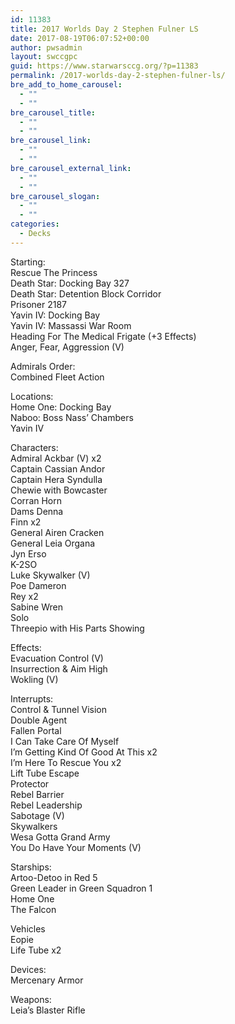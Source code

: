 ```yaml
---
id: 11383
title: 2017 Worlds Day 2 Stephen Fulner LS
date: 2017-08-19T06:07:52+00:00
author: pwsadmin
layout: swccgpc
guid: https://www.starwarsccg.org/?p=11383
permalink: /2017-worlds-day-2-stephen-fulner-ls/
bre_add_to_home_carousel:
  - ""
  - ""
bre_carousel_title:
  - ""
  - ""
bre_carousel_link:
  - ""
  - ""
bre_carousel_external_link:
  - ""
  - ""
bre_carousel_slogan:
  - ""
  - ""
categories:
  - Decks
---
```

Starting:  
Rescue The Princess  
Death Star: Docking Bay 327  
Death Star: Detention Block Corridor  
Prisoner 2187  
Yavin IV: Docking Bay  
Yavin IV: Massassi War Room  
Heading For The Medical Frigate (+3 Effects)  
Anger, Fear, Aggression (V)

Admirals Order:  
Combined Fleet Action

Locations:  
Home One: Docking Bay  
Naboo: Boss Nass&#8217; Chambers  
Yavin IV

Characters:  
Admiral Ackbar (V) x2  
Captain Cassian Andor  
Captain Hera Syndulla  
Chewie with Bowcaster  
Corran Horn  
Dams Denna  
Finn x2  
General Airen Cracken  
General Leia Organa  
Jyn Erso  
K-2SO  
Luke Skywalker (V)  
Poe Dameron  
Rey x2  
Sabine Wren  
Solo  
Threepio with His Parts Showing

Effects:  
Evacuation Control (V)  
Insurrection & Aim High  
Wokling (V)

Interrupts:  
Control & Tunnel Vision  
Double Agent  
Fallen Portal  
I Can Take Care Of Myself  
I&#8217;m Getting Kind Of Good At This x2  
I&#8217;m Here To Rescue You x2  
Lift Tube Escape  
Protector  
Rebel Barrier  
Rebel Leadership  
Sabotage (V)  
Skywalkers  
Wesa Gotta Grand Army  
You Do Have Your Moments (V)

Starships:  
Artoo-Detoo in Red 5  
Green Leader in Green Squadron 1  
Home One  
The Falcon

Vehicles  
Eopie  
Life Tube x2

Devices:  
Mercenary Armor

Weapons:  
Leia&#8217;s Blaster Rifle